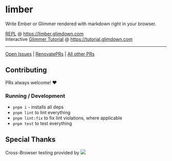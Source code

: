 # limber

Write Ember or Glimmer rendered with markdown right in your browser.


[REPL](https://limber.glimdown.com) @ https://limber.glimdown.com <br>
Interactive [Glimmer Tutorial](https://tutorial.glimdown.com) @ https://tutorial.glimdown.com

-----------------------------------------------------------------

[Open Issues](https://github.com/NullVoxPopuli/limber/issues?q=is%3Aopen+is%3Aissue+-author%3Arenovate%5Bbot%5D) |
[RenovatePRs](https://github.com/NullVoxPopuli/limber/pulls/renovate%5Bbot%5D) |
[All other PRs](https://github.com/NullVoxPopuli/limber/pulls?q=is%3Aopen+is%3Apr+-author%3Arenovate%5Bbot%5D+)

## Contributing

PRs always welcome! ❤️

### Running / Development

- `pnpm i` - installs all deps
- `pnpm lint` to lint everything
- `pnpm lint:fix` to fix lint violations, where applicable
- `pnpm test` to test everything

## Special Thanks

Cross-Browser testing provided by <a href='http://browserstack.com' target='_blank'><img src='https://d2ogrdw2mh0rsl.cloudfront.net/production/images/static/header/header-logo.svg'></a>

